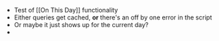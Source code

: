 - Test of [[On This Day]] functionality
- Either queries get cached, **or** there's an off by one error in the script
- Or maybe it just shows up for the current day?
-